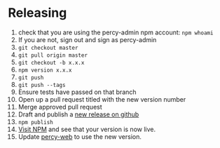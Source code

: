 # Releasing

1. check that you are using the percy-admin npm account: `npm whoami`
1. If you are not, sign out and sign as percy-admin
1. `git checkout master`
1. `git pull origin master`
1. `git checkout -b x.x.x`
1. `npm version x.x.x`
1. `git push`
1. `git push --tags`
1. Ensure tests have passed on that branch
1. Open up a pull request titled with the new version number
1. Merge approved pull request
1. Draft and publish a [new release on github](https://github.com/percy/ember-percy/releases)
1. `npm publish`
1. [Visit NPM](https://www.npmjs.com/package/ember-percy) and see that your version is now live.
1. Update [percy-web](https://github.com/percy/percy-web) to use the new version.
